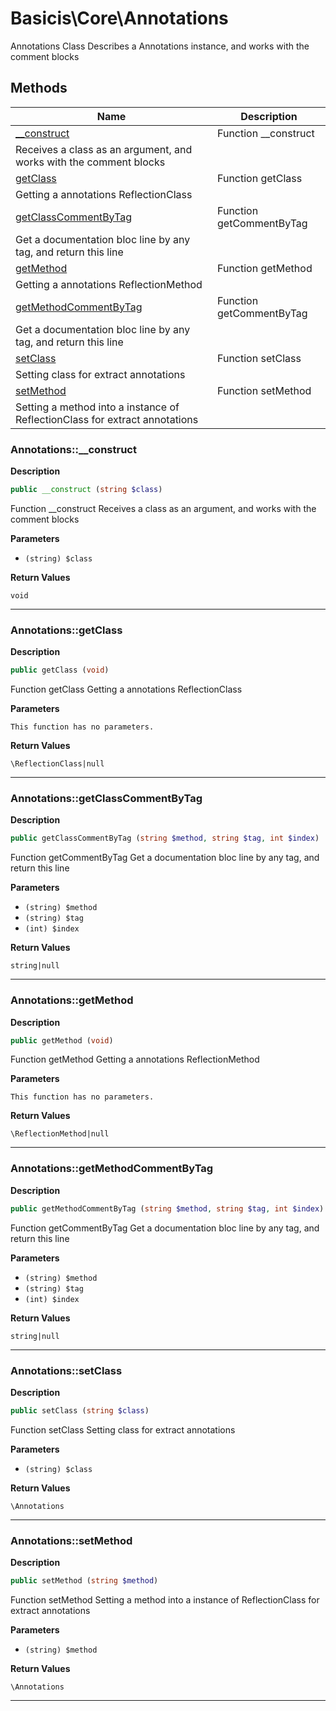 # Basicis\Core\Annotations  

Annotations Class
Describes a Annotations instance, and works with the comment blocks





## Methods

| Name | Description |
|------|-------------|
|[__construct](#annotations__construct)|Function __construct
Receives a class as an argument, and works with the comment blocks|
|[getClass](#annotationsgetclass)|Function getClass
Getting a annotations ReflectionClass|
|[getClassCommentByTag](#annotationsgetclasscommentbytag)|Function getCommentByTag
Get a documentation bloc line by any tag, and return this line|
|[getMethod](#annotationsgetmethod)|Function getMethod
Getting a annotations ReflectionMethod|
|[getMethodCommentByTag](#annotationsgetmethodcommentbytag)|Function getCommentByTag
Get a documentation bloc line by any tag, and return this line|
|[setClass](#annotationssetclass)|Function setClass
Setting class for extract annotations|
|[setMethod](#annotationssetmethod)|Function setMethod
Setting a method into a instance of ReflectionClass for extract annotations|




### Annotations::__construct  

**Description**

```php
public __construct (string $class)
```

Function __construct
Receives a class as an argument, and works with the comment blocks 

 

**Parameters**

* `(string) $class`

**Return Values**

`void`


<hr />


### Annotations::getClass  

**Description**

```php
public getClass (void)
```

Function getClass
Getting a annotations ReflectionClass 

 

**Parameters**

`This function has no parameters.`

**Return Values**

`\ReflectionClass|null`




<hr />


### Annotations::getClassCommentByTag  

**Description**

```php
public getClassCommentByTag (string $method, string $tag, int $index)
```

Function getCommentByTag
Get a documentation bloc line by any tag, and return this line 

 

**Parameters**

* `(string) $method`
* `(string) $tag`
* `(int) $index`

**Return Values**

`string|null`




<hr />


### Annotations::getMethod  

**Description**

```php
public getMethod (void)
```

Function getMethod
Getting a annotations ReflectionMethod 

 

**Parameters**

`This function has no parameters.`

**Return Values**

`\ReflectionMethod|null`




<hr />


### Annotations::getMethodCommentByTag  

**Description**

```php
public getMethodCommentByTag (string $method, string $tag, int $index)
```

Function getCommentByTag
Get a documentation bloc line by any tag, and return this line 

 

**Parameters**

* `(string) $method`
* `(string) $tag`
* `(int) $index`

**Return Values**

`string|null`




<hr />


### Annotations::setClass  

**Description**

```php
public setClass (string $class)
```

Function setClass
Setting class for extract annotations 

 

**Parameters**

* `(string) $class`

**Return Values**

`\Annotations`




<hr />


### Annotations::setMethod  

**Description**

```php
public setMethod (string $method)
```

Function setMethod
Setting a method into a instance of ReflectionClass for extract annotations 

 

**Parameters**

* `(string) $method`

**Return Values**

`\Annotations`




<hr />

